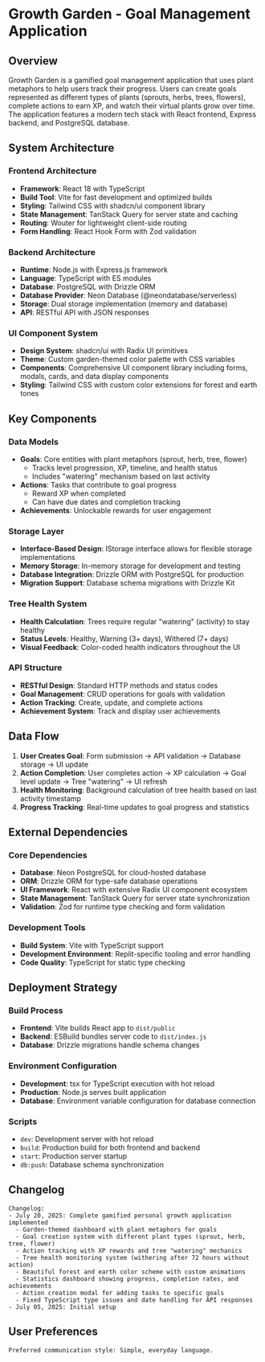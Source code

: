 # Growth Garden - Goal Management Application

## Overview

Growth Garden is a gamified goal management application that uses plant metaphors to help users track their progress. Users can create goals represented as different types of plants (sprouts, herbs, trees, flowers), complete actions to earn XP, and watch their virtual plants grow over time. The application features a modern tech stack with React frontend, Express backend, and PostgreSQL database.

## System Architecture

### Frontend Architecture
- **Framework**: React 18 with TypeScript
- **Build Tool**: Vite for fast development and optimized builds
- **Styling**: Tailwind CSS with shadcn/ui component library
- **State Management**: TanStack Query for server state and caching
- **Routing**: Wouter for lightweight client-side routing
- **Form Handling**: React Hook Form with Zod validation

### Backend Architecture
- **Runtime**: Node.js with Express.js framework
- **Language**: TypeScript with ES modules
- **Database**: PostgreSQL with Drizzle ORM
- **Database Provider**: Neon Database (@neondatabase/serverless)
- **Storage**: Dual storage implementation (memory and database)
- **API**: RESTful API with JSON responses

### UI Component System
- **Design System**: shadcn/ui with Radix UI primitives
- **Theme**: Custom garden-themed color palette with CSS variables
- **Components**: Comprehensive UI component library including forms, modals, cards, and data display components
- **Styling**: Tailwind CSS with custom color extensions for forest and earth tones

## Key Components

### Data Models
- **Goals**: Core entities with plant metaphors (sprout, herb, tree, flower)
  - Tracks level progression, XP, timeline, and health status
  - Includes "watering" mechanism based on last activity
- **Actions**: Tasks that contribute to goal progress
  - Reward XP when completed
  - Can have due dates and completion tracking
- **Achievements**: Unlockable rewards for user engagement

### Storage Layer
- **Interface-Based Design**: IStorage interface allows for flexible storage implementations
- **Memory Storage**: In-memory storage for development and testing
- **Database Integration**: Drizzle ORM with PostgreSQL for production
- **Migration Support**: Database schema migrations with Drizzle Kit

### Tree Health System
- **Health Calculation**: Trees require regular "watering" (activity) to stay healthy
- **Status Levels**: Healthy, Warning (3+ days), Withered (7+ days)
- **Visual Feedback**: Color-coded health indicators throughout the UI

### API Structure
- **RESTful Design**: Standard HTTP methods and status codes
- **Goal Management**: CRUD operations for goals with validation
- **Action Tracking**: Create, update, and complete actions
- **Achievement System**: Track and display user achievements

## Data Flow

1. **User Creates Goal**: Form submission → API validation → Database storage → UI update
2. **Action Completion**: User completes action → XP calculation → Goal level update → Tree "watering" → UI refresh
3. **Health Monitoring**: Background calculation of tree health based on last activity timestamp
4. **Progress Tracking**: Real-time updates to goal progress and statistics

## External Dependencies

### Core Dependencies
- **Database**: Neon PostgreSQL for cloud-hosted database
- **ORM**: Drizzle ORM for type-safe database operations
- **UI Framework**: React with extensive Radix UI component ecosystem
- **State Management**: TanStack Query for server state synchronization
- **Validation**: Zod for runtime type checking and form validation

### Development Tools
- **Build System**: Vite with TypeScript support
- **Development Environment**: Replit-specific tooling and error handling
- **Code Quality**: TypeScript for static type checking

## Deployment Strategy

### Build Process
- **Frontend**: Vite builds React app to `dist/public`
- **Backend**: ESBuild bundles server code to `dist/index.js`
- **Database**: Drizzle migrations handle schema changes

### Environment Configuration
- **Development**: tsx for TypeScript execution with hot reload
- **Production**: Node.js serves built application
- **Database**: Environment variable configuration for database connection

### Scripts
- `dev`: Development server with hot reload
- `build`: Production build for both frontend and backend
- `start`: Production server startup
- `db:push`: Database schema synchronization

## Changelog

```
Changelog:
- July 20, 2025: Complete gamified personal growth application implemented
  - Garden-themed dashboard with plant metaphors for goals
  - Goal creation system with different plant types (sprout, herb, tree, flower) 
  - Action tracking with XP rewards and tree "watering" mechanics
  - Tree health monitoring system (withering after 72 hours without action)
  - Beautiful forest and earth color scheme with custom animations
  - Statistics dashboard showing progress, completion rates, and achievements
  - Action creation modal for adding tasks to specific goals
  - Fixed TypeScript type issues and date handling for API responses
- July 05, 2025: Initial setup
```

## User Preferences

```
Preferred communication style: Simple, everyday language.
```